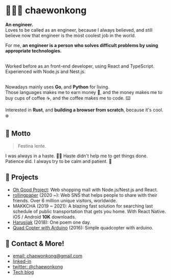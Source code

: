 # 👨🏾‍💻 chaewonkong

**An engineer.** <br />
Loves to be called as an engineer, because I always believed, and still believe now that engineer is the most coolest job in the world.

For me, **an engineer is a person who solves difficult problems by using appropriate technologies.**

<br />
Worked before as an front-end developer, using React and TypeScript. <br />
Experienced with Node.js and Nest.js.<br /><br />

Nowadays mainly uses **Go**, and **Python** for living. <br />
Those languages makes me to earn money 💸, and the money makes me to buy cups of coffee ☕️, and the coffee makes me to code. ⌨️ <br />

Interested in **Rust**, and **building a browser from scratch**, because it's cool. ❄️

## 🎈 Motto
> Festina lente.

I was always in a haste. 🏃‍♀️ Haste didn't help me to get things done. <br />
Patience did. I always try to be calm and patient. 🧘

## 🚀 Projects
- [Oh Good Project](https://ohgoodproject.kr): Web shopping mall with Node.js/Nest.js and React.
- [rollingpaper](https://rollingpaper.site) (2020 ~): Web SNS that helps people to share with their friends. Over 6 million unique visitors, worldwide.
- MAKKCHA (2019 ~ 2021): A blazing fast solution for searching last schedule of public transportation that gets you home. With React Native. iOS / Android **10K** downloads.
- [Harusijak](https://harusijak.com) (2018): One poem one day.
- [Quad Copter with Arduino](https://www.youtube.com/embed/-yl7HBhhvFA) (2016): Simple quadcopter with arduino.

## 💌 Contact & More!

- [email: chaewonkong@gmail.com](mailto://chaewonkong@gmail.com)
- [linked-in](https://www.linkedin.com/in/chaewon-kong-958986119/)
- [twitter: @chaewonkong](https://twitter.com/chaewonkong)
- [Tech blog](https://leonkong.cc)
